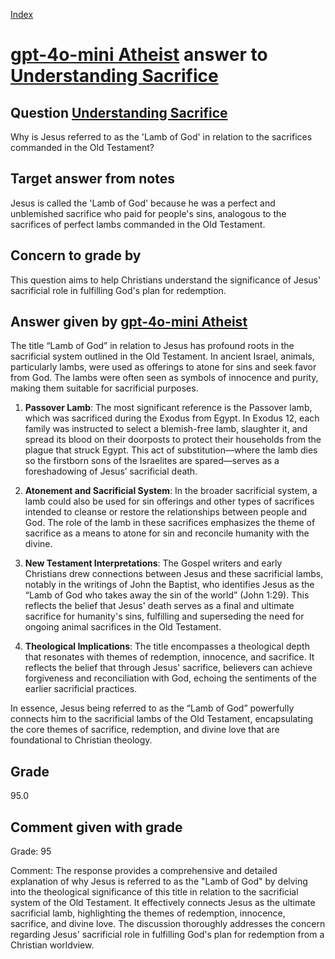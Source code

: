 
[Index](../../index.md)
# [gpt-4o-mini Atheist](../../answering_models/gpt-4o-mini_Atheist.md) answer to [Understanding Sacrifice](../../questions/Understanding_Sacrifice.md)

## Question [Understanding Sacrifice](../../questions/Understanding_Sacrifice.md)
Why is Jesus referred to as the 'Lamb of God' in relation to the sacrifices commanded in the Old Testament?

## Target answer from notes
Jesus is called the 'Lamb of God' because he was a perfect and unblemished sacrifice who paid for people's sins, analogous to the sacrifices of perfect lambs commanded in the Old Testament.

## Concern to grade by
This question aims to help Christians understand the significance of Jesus' sacrificial role in fulfilling God's plan for redemption.

## Answer given by [gpt-4o-mini Atheist](../../answering_models/gpt-4o-mini_Atheist.md)
The title “Lamb of God” in relation to Jesus has profound roots in the sacrificial system outlined in the Old Testament. In ancient Israel, animals, particularly lambs, were used as offerings to atone for sins and seek favor from God. The lambs were often seen as symbols of innocence and purity, making them suitable for sacrificial purposes.

1. **Passover Lamb**: The most significant reference is the Passover lamb, which was sacrificed during the Exodus from Egypt. In Exodus 12, each family was instructed to select a blemish-free lamb, slaughter it, and spread its blood on their doorposts to protect their households from the plague that struck Egypt. This act of substitution—where the lamb dies so the firstborn sons of the Israelites are spared—serves as a foreshadowing of Jesus’ sacrificial death.

2. **Atonement and Sacrificial System**: In the broader sacrificial system, a lamb could also be used for sin offerings and other types of sacrifices intended to cleanse or restore the relationships between people and God. The role of the lamb in these sacrifices emphasizes the theme of sacrifice as a means to atone for sin and reconcile humanity with the divine.

3. **New Testament Interpretations**: The Gospel writers and early Christians drew connections between Jesus and these sacrificial lambs, notably in the writings of John the Baptist, who identifies Jesus as the “Lamb of God who takes away the sin of the world” (John 1:29). This reflects the belief that Jesus' death serves as a final and ultimate sacrifice for humanity's sins, fulfilling and superseding the need for ongoing animal sacrifices in the Old Testament.

4. **Theological Implications**: The title encompasses a theological depth that resonates with themes of redemption, innocence, and sacrifice. It reflects the belief that through Jesus' sacrifice, believers can achieve forgiveness and reconciliation with God, echoing the sentiments of the earlier sacrificial practices.

In essence, Jesus being referred to as the “Lamb of God” powerfully connects him to the sacrificial lambs of the Old Testament, encapsulating the core themes of sacrifice, redemption, and divine love that are foundational to Christian theology.

## Grade
95.0

## Comment given with grade
Grade: 95

Comment: The response provides a comprehensive and detailed explanation of why Jesus is referred to as the "Lamb of God" by delving into the theological significance of this title in relation to the sacrificial system of the Old Testament. It effectively connects Jesus as the ultimate sacrificial lamb, highlighting the themes of redemption, innocence, sacrifice, and divine love. The discussion thoroughly addresses the concern regarding Jesus' sacrificial role in fulfilling God's plan for redemption from a Christian worldview.
